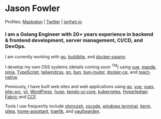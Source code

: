 # Jason Fowler

<!-- <img src="https://s.gravatar.com/avatar/9a0820f30bdb8f2019027357116cfd11?s=300&r=g" align="right" style="display: none" /> -->

Profiles: <a rel="me" href="https://mastodon.social/@jsnfwlr">Mastodon</a> | <a href="https://twitter.com/jsnfwlr">Twitter</a> | <a href="https://jsnfwlr.io">jsnfwlr.io</a>


### I am a Golang Engineer with 20+ years experience in backend & frontend development, server management, CI/CD, and DevOps.

I am currently working with [go](https://github.com/golang/go), [buildkite](https://github.com/buildkite), and [docker-swarm](https://github.com/docker/docker-ce).

I develop my own OSS systems (details coming soon <sup>TM</sup>) using [vue](https://github.com/vuejs/vue), [mande](https://github.com/posva/mande), [pinia](https://github.com/vuejs/pinia), [TypeScript](https://github.com/microsoft/TypeScript/), [tailwindcss](https://github.com/tailwindcss/tailwindcss), [go](https://github.com/golang/go), [bun](https://github.com/uptrace/bun), [bun-router](https://github.com/uptrace/bunrouter), [docker-ce](https://github.com/docker/docker-ce), and [react-native](https://github.com/facebook/react-native).

Previously, I have built web sites and web applications using [go](https://github.com/golang/go), [vue](https://github.com/vuejs/vue), [vuex](https://github.com/vuejs/vuex), [php-src](https://github.com/php/php-src), [yii](https://github.com/yiisoft/yii), [WordPress](https://github.com/WordPress/WordPress), [hugo](https://github.com/gohugoio/hugo), [kendo-ui-core](https://github.com/telerik/kendo-ui-core), [kubernetes](https://github.com/kubernetes/kubernetes), [Hyperledger Fabric](https://github.com/hyperledger/fabric) and [CCF](https://github.com/microsoft/CCF).

Tools I use frequently include [ohmyzsh](https://github.com/ohmyzsh/ohmyzsh), [vscode](https://github.com/microsoft/vscode), [windows terminal](https://github.com/microsoft/terminal), [iterm](https://github.com/gnachman/iTerm2), [gitea](https://github.com/go-gitea/gitea), [home-assistant](https://github.com/home-assistant/core), [traefik](https://github.com/containous/traefik), and [vaultwarden](https://github.com/dani-garcia/vaultwarden).
